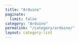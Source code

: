 ```yaml
---
title: "Arduino"
paginate:
  limit: false
category: "Arduino"
permalink: "/category/arduino/"
layout: category-list
---
```

